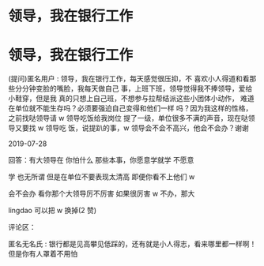 # 领导，我在银行工作

# 领导，我在银行工作

(提问)匿名用户 : 领导，我在银行工作，每天感觉很压抑，不 喜欢小人得道和看那些分分钟变脸的嘴脸，我每天做自己 事，上班下班，领导觉得我不捧领导，爱给小鞋穿，但是我 真的只想上自己班，不想参与拉帮结派这些小团体小动作， 难道在单位就不能生存吗？必须要强迫自己变得和他们一样 吗？因为我这样的性格，之前找哒领导请 w 领导吃饭给我岗位 提了一级，单位很多不满的声音，现在哒领导又要找 w 领导吃 饭，说提趴的事，w 领导会不会不高兴，他会不会办？谢谢

2019-07-28

回答：有大领导在 你怕什么 那些本事，你愿意学就学 不愿意

学 也无所谓 但是在单位不要表现太清高 即便你看不上他们 w

会不会办 看你那个大领导厉不厉害 如果很厉害 w 不办，那大

lingdao 可以把 w 换掉(2 赞)

评论区：

匿名无名氏 : 银行都是见高攀见低踩的，还有就是小人得志，看来哪里都一样啊！但是你有人罩着不用怕